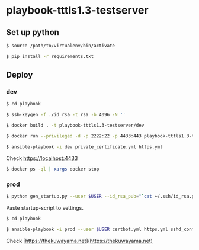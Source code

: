 # playbook-tttls1.3-testserver


## Set up python

```bash
$ source /path/to/virtualenv/bin/activate

$ pip install -r requirements.txt
```


## Deploy

### dev

```bash
$ cd playbook

$ ssh-keygen -f ./id_rsa -t rsa -b 4096 -N ''

$ docker build . -t playbook-tttls1.3-testserver/dev

$ docker run --privileged -d -p 2222:22 -p 4433:443 playbook-tttls1.3-testserver/dev /sbin/init

$ ansible-playbook -i dev private_certificate.yml https.yml
```

Check [https://localhost:4433](https://localhost:4433)

```bash
$ docker ps -ql | xargs docker stop
```


### prod

 ```bash
$ python gen_startup.py --user $USER --id_rsa_pub="`cat ~/.ssh/id_rsa.pub`" | pbcopy
```

Paste startup-script to settings.

```bash
$ cd playbook

$ ansible-playbook -i prod --user $USER certbot.yml https.yml sshd_config.yml
```

Check [https://thekuwayama.net](https://thekuwayama.net)
